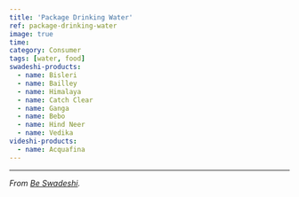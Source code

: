 ```yaml
---
title: 'Package Drinking Water'
ref: package-drinking-water
image: true
time: 
category: Consumer
tags: [water, food]
swadeshi-products:
  - name: Bisleri
  - name: Bailley
  - name: Himalaya
  - name: Catch Clear
  - name: Ganga
  - name: Bebo
  - name: Hind Neer
  - name: Vedika
videshi-products:
  - name: Acquafina
---
```


---

_From [Be Swadeshi](https://beswadeshi.in)._
